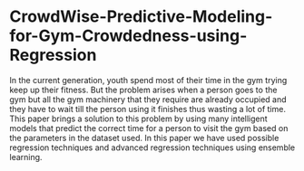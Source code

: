 # CrowdWise-Predictive-Modeling-for-Gym-Crowdedness-using-Regression

In the current generation, youth spend most of their time in the gym trying keep up their fitness. But the problem arises when a person goes to the gym but all the gym machinery that they require are already occupied and they have to wait till the person using it finishes thus wasting a lot of time. This paper brings a solution to this problem by using many intelligent models that predict the correct time for a person to visit the gym based on the parameters in the dataset used. In this paper we have used possible regression techniques and advanced regression techniques using ensemble learning.
